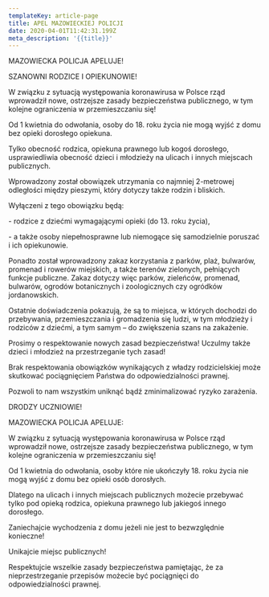 ```yaml
---
templateKey: article-page
title: APEL MAZOWIECKIEJ POLICJI
date: 2020-04-01T11:42:31.199Z
meta_description: '{{title}}'
---
```

MAZOWIECKA POLICJA APELUJE!



SZANOWNI RODZICE I OPIEKUNOWIE!

 

W związku z sytuacją występowania koronawirusa w Polsce rząd wprowadził nowe, ostrzejsze zasady bezpieczeństwa publicznego, w tym kolejne ograniczenia w przemieszczaniu się!

Od 1 kwietnia do odwołania, osoby do 18. roku życia nie mogą wyjść z domu bez opieki dorosłego opiekuna. 

Tylko obecność rodzica, opiekuna prawnego lub kogoś dorosłego, usprawiedliwia obecność dzieci i młodzieży na ulicach i innych miejscach publicznych.

Wprowadzony został obowiązek utrzymania co najmniej 2-metrowej odległości między pieszymi, który dotyczy także rodzin i bliskich.

Wyłączeni z tego obowiązku będą:

\- rodzice z dziećmi wymagającymi opieki (do 13. roku życia),

\- a także osoby niepełnosprawne lub niemogące się samodzielnie poruszać i ich opiekunowie.



Ponadto został wprowadzony zakaz korzystania z parków, plaż, bulwarów, promenad i rowerów miejskich, a także terenów zielonych, pełniących funkcje publiczne. Zakaz dotyczy więc parków, zieleńców, promenad, bulwarów, ogrodów botanicznych i zoologicznych czy ogródków jordanowskich.  



Ostatnie doświadczenia pokazują, że są to miejsca, w których dochodzi do przebywania, przemieszczania i gromadzenia się ludzi, w tym młodzieży i rodziców z dziećmi, a tym samym – do zwiększenia szans na zakażenie. 

Prosimy o respektowanie nowych zasad bezpieczeństwa! Uczulmy także dzieci i młodzież na przestrzeganie tych zasad!

Brak respektowania obowiązków wynikających z władzy rodzicielskiej może skutkować pociągnięciem Państwa do odpowiedzialności prawnej.

Pozwoli to nam wszystkim uniknąć bądź zminimalizować ryzyko zarażenia.





DRODZY UCZNIOWIE! 

MAZOWIECKA POLICJA APELUJE:



W związku z sytuacją występowania koronawirusa w Polsce rząd wprowadził nowe, ostrzejsze zasady bezpieczeństwa publicznego, w tym kolejne ograniczenia w przemieszczaniu się!

Od 1 kwietnia do odwołania, osoby które nie ukończyły 18. roku życia nie mogą wyjść z domu bez opieki osób dorosłych. 

Dlatego na ulicach i innych miejscach publicznych możecie przebywać tylko pod opieką rodzica, opiekuna prawnego lub jakiegoś innego dorosłego.  

Zaniechajcie wychodzenia z domu jeżeli nie jest to bezwzględnie konieczne!

Unikajcie miejsc publicznych!

Respektujcie wszelkie zasady bezpieczeństwa pamiętając, że za nieprzestrzeganie przepisów możecie być pociągnięci do odpowiedzialności prawnej.
